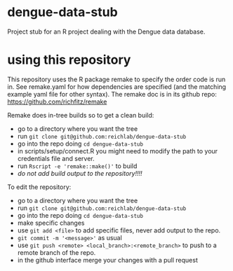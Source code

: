 # dengue-data-stub
Project stub for an R project dealing with the Dengue data database.


# using this repository
This repository uses the R package remake to specify the order code is
run in. See remake.yaml for how
dependencies are specified (and the matching example yaml file for other
syntax).  The remake doc is in its github repo:
https://github.com/richfitz/remake

Remake does in-tree builds so to get a clean build:
- go to a directory where you want the tree
- run `git clone git@github.com:reichlab/dengue-data-stub`
- go into the repo doing `cd dengue-data-stub`
- in scripts/setup/connect.R you might need to modify the path to 
  your credentials file and server.
- run `Rscript -e 'remake::make()'` to build
- _do not add build output to the repository!!!!_

To edit the repository:
- go to a directory where you want the tree
- run `git clone git@github.com:reichlab/dengue-data-stub`
- go into the repo doing `cd dengue-data-stub`
- make specific changes
- use `git add <file>` to add specific files, never add output to the
  repo.
- `git commit -m '<message>'` as usual
- use `git push <remote> <local_branch>:<remote_branch>` to push to a
  remote branch of the repo.
- in the github interface merge your changes with a pull request


